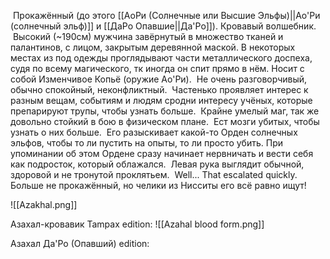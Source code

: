  Прокажённый (до этого [[АоРи (Солнечные или Высшие Эльфы)||Ао'Ри (солнечный эльф)]] и [[ДаРо Опавшие||Да'Ро]]). Кровавый волшебник.
 Высокий (~190см) мужчина завёрнутый в множество тканей и палантинов, с лицом, закрытым деревянной маской. В некоторых местах из под одежды проглядывают части металлического доспеха, судя по всему магического, тк иногда он спит прямо в нём. Носит с собой Изменчивое Копьё (оружие Ао'Ри).
 Не очень разговорчивый, обычно спокойный, неконфликтный. 
 Частенько проявляет интерес к разным вещам, событиям и людям сродни интересу учёных, которые препарируют трупы, чтобы узнать больше. 
 Крайне умелый маг, так же довольно стойкий в бою в физическом плане.
 Ест мозги убитых, чтобы узнать о них больше.
 Его разыскивает какой-то Орден солнечных эльфов, чтобы то ли пустить на опыты, то ли просто убить. При упоминании об этом Ордене сразу начинает нервничать и вести себя как подросток, который облажался.
 Левая рука выглядит обычной, здоровой и не тронутой проклятьем. 
 Well... That escalated quickly. Больше не прокажённый, но челики из Нисситы его всё равно ищут! 

![[Azakhal.png]]

Азахал-кровавик Tampax edition: 
![[Azahal blood form.png]]  

Азахал Да'Ро (Опавший) edition:

